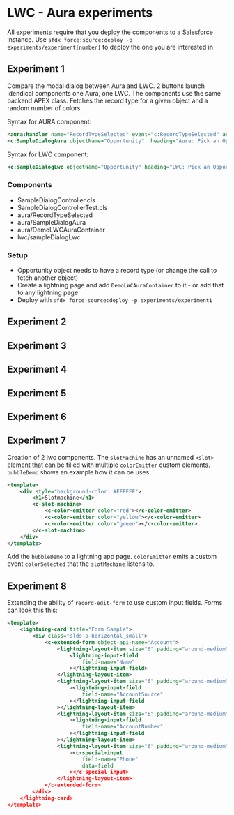 # LWC - Aura experiments

All experiments require that you deploy the components to a Salesforce instance.
Use `sfdx force:source:deploy -p experiments/experiment[number]` to deploy the one you are interested in

## Experiment 1

Compare the modal dialog between Aura and LWC. 2 buttons launch idendical components one Aura, one LWC.
The components use the same backend APEX class. Fetches the record type for a given object and a random
number of colors.

Syntax for AURA component:

```xml
<aura:handler name="RecordTypeSelected" event="c:RecordTypeSelected" action="{!c.getRecType}"/>
<c:SampleDialogAura objectName="Opportunity"  heading="Aura: Pick an Opportunity and Color" />
```

Syntax for LWC component:

```xml
<c:sampleDialogLwc objectName="Opportunity" heading="LWC: Pick an Opportunity and Color" onselectionmade="{!c.lwcselection}" />
```

### Components

-   SampleDialogController.cls
-   SampleDialogControllerTest.cls
-   aura/RecordTypeSelected
-   aura/SampleDialogAura
-   aura/DemoLWCAuraContainer
-   lwc/sampleDialogLwc

### Setup

-   Opportunity object needs to have a record type (or change the call to fetch another object)
-   Create a lightning page and add `DemoLWCAuraContainer` to it - or add that to any lightning page
-   Deploy with `sfdx force:source:deploy -p experiments/experiment1`

## Experiment 2

## Experiment 3

## Experiment 4

## Experiment 5

## Experiment 6

## Experiment 7

Creation of 2 lwc components. The `slotMachine` has an unnamed `<slot>` element that can be filled with multiple `colorEmitter` custom elements. `bubbleDemo` shows an example how it can be uses:

```xml
<template>
    <div style="background-color: #FFFFFF">
        <h1>Slotmachine</h1>
        <c-slot-machine>
            <c-color-emitter color="red"></c-color-emitter>
            <c-color-emitter color="yellow"></c-color-emitter>
            <c-color-emitter color="green"></c-color-emitter>
        </c-slot-machine>
    </div>
</template>
```

Add the `bubbleDemo` to a lightning app page. `colorEmitter` emits a custom event `colorSelected` that the `slotMachine` listens to.

## Experiment 8

Extending the ability of `record-edit-form` to use custom input fields. Forms can look this this:

```xml
<template>
    <lightning-card title="Form Sample">
        <div class="slds-p-horizontal_small">
            <c-extended-form object-api-name="Account">
                <lightning-layout-item size="6" padding="around-medium">
                    <lightning-input-field
                        field-name="Name"
                    ></lightning-input-field>
                </lightning-layout-item>
                <lightning-layout-item size="6" padding="around-medium"
                    ><lightning-input-field
                        field-name="AccountSource"
                    ></lightning-input-field
                ></lightning-layout-item>
                <lightning-layout-item size="6" padding="around-medium"
                    ><lightning-input-field
                        field-name="AccountNumber"
                    ></lightning-input-field
                ></lightning-layout-item>
                <lightning-layout-item size="6" padding="around-medium"
                    ><c-special-input
                        field-name="Phone"
                        data-field
                    ></c-special-input>
                </lightning-layout-item>
            </c-extended-form>
        </div>
    </lightning-card>
</template>
```
